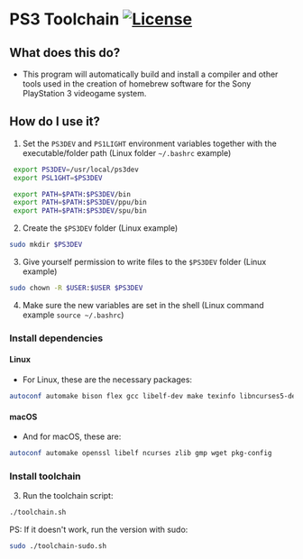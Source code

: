# PS3 Toolchain [![License](https://img.shields.io/github/license/ps3dev/ps3toolchain.svg)](./LICENSE)

## What does this do?
- This program will automatically build and install a compiler and other
tools used in the creation of homebrew software for the Sony PlayStation 3
videogame system.

## How do I use it?

1. Set the `PS3DEV` and `PS1LIGHT` environment variables together with the executable/folder path (Linux folder `~/.bashrc` example)

```bash
 export PS3DEV=/usr/local/ps3dev
 export PSL1GHT=$PS3DEV

 export PATH=$PATH:$PS3DEV/bin
 export PATH=$PATH:$PS3DEV/ppu/bin
 export PATH=$PATH:$PS3DEV/spu/bin
```

2. Create the `$PS3DEV` folder (Linux example)

```bash
sudo mkdir $PS3DEV
```

3. Give yourself permission to write files to the `$PS3DEV` folder (Linux example)

```bash
sudo chown -R $USER:$USER $PS3DEV
```

4. Make sure the new variables are set in the shell (Linux command example `source ~/.bashrc`)

### Install dependencies

#### Linux

- For Linux, these are the necessary packages:

```bash
autoconf automake bison flex gcc libelf-dev make texinfo libncurses5-dev patch python subversion wget zlib1g-dev libtool libtool-bin python-dev bzip2 libgmp3-dev pkg-config g++ libssl-dev clang
```

#### macOS

- And for macOS, these are:

```bash
autoconf automake openssl libelf ncurses zlib gmp wget pkg-config
```

### Install toolchain

3. Run the toolchain script:

```bash
./toolchain.sh
```

PS: If it doesn't work, run the version with sudo:
```bash
sudo ./toolchain-sudo.sh
```
